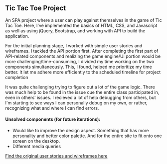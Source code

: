 ## Tic Tac Toe Project

An SPA project where a user can play against themselves in the game of Tic Tac Toe. Here, I've implemented the basics of HTML, CSS, and Javascript as well as using jQuery, Bootstrap, and working with API to build the application.

For the initial planning stage, I worked with simple user stories and wireframes. I tackled the API portion first. After completing the first part of API-related components and realizing the game engine/UI portion would be more challenging/time-consuming, I divided my time working on the two components simultaneously. This, I found, helped me prioritize my time better. It let me adhere more efficiently to the scheduled timeline for project completion

It was quite challenging trying to figure out a lot of the game logic. There was much help to be found in the issue cue the entire class participated in, even in others' issues. I recieved a lot of help debugging from others, but I'm starting to see ways I can personally debug on my own, or rather, recognizing what and where I can find errors.

#### Unsolved components (for future iterations):
* Would like to improve the design aspect. Something that has more personality and better color palette. And for the entire site to fit onto one screen on the desktop.
* Different media queries



[Find the original user stories and wireframes here](https://git.generalassemb.ly/yingsongsana/game-project-scope-study/blob/response/study.md)
